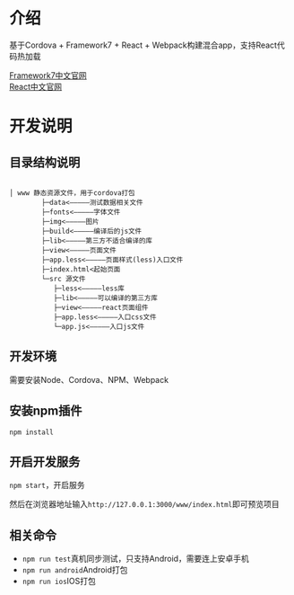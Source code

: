 # 介绍
基于Cordova + Framework7 + React + Webpack构建混合app，支持React代码热加载

[Framework7中文官网](http://f7cn.com/)      
[React中文官网](http://reactjs.cn/)

# 开发说明
 
## 目录结构说明

```

│ www 静态资源文件，用于cordova打包
        ├─data<—————测试数据相关文件
        ├─fonts<—————字体文件
        ├─img<—————图片
        ├─build<—————编译后的js文件
        ├─lib<—————第三方不适合编译的库
        ├─view<—————页面文件
        ├─app.less<—————页面样式(less)入口文件
        ├─index.html<起始页面
        └─src 源文件
           ├─less<—————less库
           ├─lib<—————可以编译的第三方库
           ├─view<—————react页面组件
           ├─app.less<—————入口css文件
           └─app.js<—————入口js文件

```

## 开发环境
需要安装Node、Cordova、NPM、Webpack

## 安装npm插件
``npm install``

## 开启开发服务
``npm start``，开启服务

然后在浏览器地址输入``http://127.0.0.1:3000/www/index.html``即可预览项目

## 相关命令

- ``npm run test``真机同步测试，只支持Android，需要连上安卓手机
- ``npm run android``Android打包
- ``npm run ios``IOS打包


